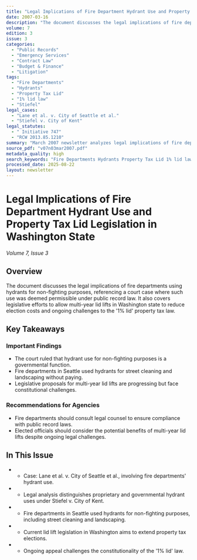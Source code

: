```yaml
---
title: "Legal Implications of Fire Department Hydrant Use and Property Tax Lid Legislation in Washington State"
date: 2007-03-16
description: "The document discusses the legal implications of fire departments using hydrants for non-fighting purposes, referencing a court case where such use was deemed permissible under public record law. It also covers legislative efforts to allow multi-year lid lifts in Washington state to reduce election costs and ongoing challenges to the '1% lid' property tax law."
volume: 7
edition: 3
issue: 3
categories:
  - "Public Records"
  - "Emergency Services"
  - "Contract Law"
  - "Budget & Finance"
  - "Litigation"
tags:
  - "Fire Departments"
  - "Hydrants"
  - "Property Tax Lid"
  - "1% lid law"
  - "Stiefel"
legal_cases:
  - "Lane et al. v. City of Seattle et al."
  - "Stiefel v. City of Kent"
legal_statutes:
  - " Initiative 747"
  - "RCW 2013.85.1210"
summary: "March 2007 newsletter analyzes legal implications of fire department hydrant use for non-fighting purposes through Lane et al. v. City of Seattle case, examines governmental versus proprietary hydrant uses under Stiefel v. City of Kent precedent, discusses legislative efforts for multi-year property tax lid lifts to reduce election costs, and reviews ongoing constitutional challenges to Initiative 747's '1% lid' property tax law."
source_pdf: "v07n03mar2007.pdf"
metadata_quality: high
search_keywords: "Fire Departments Hydrants Property Tax Lid 1% lid law Stiefel case Seattle City Water Purification Act Initiative 747..."
processed_date: 2025-08-22
layout: newsletter
---
```


# Legal Implications of Fire Department Hydrant Use and Property Tax Lid Legislation in Washington State

*Volume 7, Issue 3*

## Overview

The document discusses the legal implications of fire departments using hydrants for non-fighting purposes, referencing a court case where such use was deemed permissible under public record law. It also covers legislative efforts to allow multi-year lid lifts in Washington state to reduce election costs and ongoing challenges to the '1% lid' property tax law.

## Key Takeaways

### Important Findings

- The court ruled that hydrant use for non-fighting purposes is a governmental function.
- Fire departments in Seattle used hydrants for street cleaning and landscaping without paying.
- Legislative proposals for multi-year lid lifts are progressing but face constitutional challenges.

### Recommendations for Agencies

- Fire departments should consult legal counsel to ensure compliance with public record laws.
- Elected officials should consider the potential benefits of multi-year lid lifts despite ongoing legal challenges.

## In This Issue

- - Case: Lane et al. v. City of Seattle et al., involving fire departments' hydrant use.
- - Legal analysis distinguishes proprietary and governmental hydrant uses under Stiefel v. City of Kent.
- - Fire departments in Seattle used hydrants for non-fighting purposes, including street cleaning and landscaping.
- - Current lid lift legislation in Washington aims to extend property tax elections.
- - Ongoing appeal challenges the constitutionality of the '1% lid' law.

